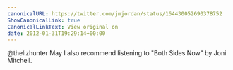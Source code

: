 ```yaml
---
canonicalURL: https://twitter.com/jmjordan/status/164430052690378752
ShowCanonicalLink: true
CanonicalLinkText: View original on
date: 2012-01-31T19:29:14+00:00
---
```

@thelizhunter May I also recommend listening to "Both Sides Now" by Joni Mitchell.